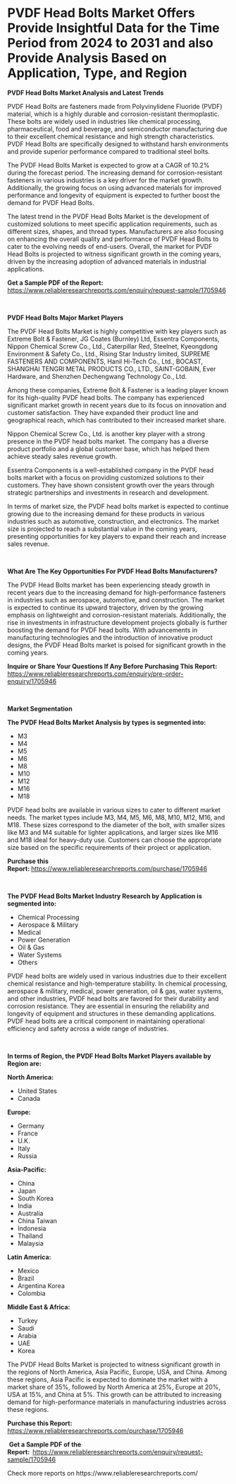 <p><h1>PVDF Head Bolts Market Offers Provide Insightful Data for the Time Period from 2024 to 2031 and also Provide Analysis Based on Application, Type, and Region</h1></p><p><strong>PVDF Head Bolts Market Analysis and Latest Trends</strong></p>
<p><p>PVDF Head Bolts are fasteners made from Polyvinylidene Fluoride (PVDF) material, which is a highly durable and corrosion-resistant thermoplastic. These bolts are widely used in industries like chemical processing, pharmaceutical, food and beverage, and semiconductor manufacturing due to their excellent chemical resistance and high strength characteristics. PVDF Head Bolts are specifically designed to withstand harsh environments and provide superior performance compared to traditional steel bolts.</p><p>The PVDF Head Bolts Market is expected to grow at a CAGR of 10.2% during the forecast period. The increasing demand for corrosion-resistant fasteners in various industries is a key driver for the market growth. Additionally, the growing focus on using advanced materials for improved performance and longevity of equipment is expected to further boost the demand for PVDF Head Bolts. </p><p>The latest trend in the PVDF Head Bolts Market is the development of customized solutions to meet specific application requirements, such as different sizes, shapes, and thread types. Manufacturers are also focusing on enhancing the overall quality and performance of PVDF Head Bolts to cater to the evolving needs of end-users. Overall, the market for PVDF Head Bolts is projected to witness significant growth in the coming years, driven by the increasing adoption of advanced materials in industrial applications.</p></p>
<p><strong>Get a Sample PDF of the Report:&nbsp;</strong> <a href="https://www.reliableresearchreports.com/enquiry/request-sample/1705946">https://www.reliableresearchreports.com/enquiry/request-sample/1705946</a></p>
<p>&nbsp;</p>
<p><strong>PVDF Head Bolts Major Market Players</strong></p>
<p><p>The PVDF Head Bolts Market is highly competitive with key players such as Extreme Bolt & Fastener, JG Coates (Burnley) Ltd, Essentra Components, Nippon Chemical Screw Co., Ltd., Caterpillar Red, Steelnet, Kyeongdong Environment & Safety Co., Ltd., Rising Star Industry limited, SUPREME FASTENERS AND COMPONENTS, Hanil Hi-Tech Co., Ltd., BOCAST, SHANGHAI TENGRI METAL PRODUCTS CO., LTD., SAINT-GOBAIN, Ever Hardware, and Shenzhen Dechengwang Technology Co., Ltd. </p><p>Among these companies, Extreme Bolt & Fastener is a leading player known for its high-quality PVDF head bolts. The company has experienced significant market growth in recent years due to its focus on innovation and customer satisfaction. They have expanded their product line and geographical reach, which has contributed to their increased market share.</p><p>Nippon Chemical Screw Co., Ltd. is another key player with a strong presence in the PVDF head bolts market. The company has a diverse product portfolio and a global customer base, which has helped them achieve steady sales revenue growth.</p><p>Essentra Components is a well-established company in the PVDF head bolts market with a focus on providing customized solutions to their customers. They have shown consistent growth over the years through strategic partnerships and investments in research and development.</p><p>In terms of market size, the PVDF head bolts market is expected to continue growing due to the increasing demand for these products in various industries such as automotive, construction, and electronics. The market size is projected to reach a substantial value in the coming years, presenting opportunities for key players to expand their reach and increase sales revenue.</p></p>
<p>&nbsp;</p>
<p><strong>What Are The Key Opportunities For PVDF Head Bolts Manufacturers?</strong></p>
<p><p>The PVDF Head Bolts market has been experiencing steady growth in recent years due to the increasing demand for high-performance fasteners in industries such as aerospace, automotive, and construction. The market is expected to continue its upward trajectory, driven by the growing emphasis on lightweight and corrosion-resistant materials. Additionally, the rise in investments in infrastructure development projects globally is further boosting the demand for PVDF head bolts. With advancements in manufacturing technologies and the introduction of innovative product designs, the PVDF Head Bolts market is poised for significant growth in the coming years.</p></p>
<p><strong>Inquire or Share Your Questions If Any Before Purchasing This Report:</strong> <a href="https://www.reliableresearchreports.com/enquiry/pre-order-enquiry/1705946">https://www.reliableresearchreports.com/enquiry/pre-order-enquiry/1705946</a></p>
<p>&nbsp;</p>
<p><strong>Market Segmentation</strong></p>
<p><strong>The PVDF Head Bolts Market Analysis by types is segmented into:</strong></p>
<p><ul><li>M3</li><li>M4</li><li>M5</li><li>M6</li><li>M8</li><li>M10</li><li>M12</li><li>M16</li><li>M18</li></ul></p>
<p><p>PVDF head bolts are available in various sizes to cater to different market needs. The market types include M3, M4, M5, M6, M8, M10, M12, M16, and M18. These sizes correspond to the diameter of the bolt, with smaller sizes like M3 and M4 suitable for lighter applications, and larger sizes like M16 and M18 ideal for heavy-duty use. Customers can choose the appropriate size based on the specific requirements of their project or application.</p></p>
<p><strong>Purchase this Report:&nbsp;</strong><a href="https://www.reliableresearchreports.com/purchase/1705946">https://www.reliableresearchreports.com/purchase/1705946</a></p>
<p>&nbsp;</p>
<p><strong>The PVDF Head Bolts Market Industry Research by Application is segmented into:</strong></p>
<p><ul><li>Chemical Processing</li><li>Aerospace & Military</li><li>Medical</li><li>Power Generation</li><li>Oil & Gas</li><li>Water Systems</li><li>Others</li></ul></p>
<p><p>PVDF head bolts are widely used in various industries due to their excellent chemical resistance and high-temperature stability. In chemical processing, aerospace & military, medical, power generation, oil & gas, water systems, and other industries, PVDF head bolts are favored for their durability and corrosion resistance. They are essential in ensuring the reliability and longevity of equipment and structures in these demanding applications. PVDF head bolts are a critical component in maintaining operational efficiency and safety across a wide range of industries.</p></p>
<p>&nbsp;</p>
<p><strong>In terms of Region, the PVDF Head Bolts Market Players available by Region are:</strong></p>
<p>
    <p> <strong> North America: </strong>
        <ul>
            <li>United States</li>
            <li>Canada</li>
        </ul>
        </p> 
    <p> <strong> Europe: </strong>
        <ul>
            <li>Germany</li>
            <li>France</li>
            <li>U.K.</li>
            <li>Italy</li>
            <li>Russia</li>
        </ul>
        </p> 
    <p> <strong> Asia-Pacific: </strong>
        <ul>
            <li>China</li>
            <li>Japan</li>
            <li>South Korea</li>
            <li>India</li>
            <li>Australia</li>
            <li>China Taiwan</li>
            <li>Indonesia</li>
            <li>Thailand</li>
            <li>Malaysia</li>
        </ul>
        </p> 
    <p> <strong> Latin America: </strong>
        <ul>
            <li>Mexico</li>
            <li>Brazil</li>
            <li>Argentina Korea</li>
            <li>Colombia</li>
        </ul>
        </p> 
    <p> <strong> Middle East & Africa: </strong>
        <ul>
            <li>Turkey</li>
            <li>Saudi</li>
            <li>Arabia</li>
            <li>UAE</li>
            <li>Korea</li>
        </ul>
    </p>
    </p>
<p><p>The PVDF Head Bolts Market is projected to witness significant growth in the regions of North America, Asia Pacific, Europe, USA, and China. Among these regions, Asia Pacific is expected to dominate the market with a market share of 35%, followed by North America at 25%, Europe at 20%, USA at 15%, and China at 5%. This growth can be attributed to increasing demand for high-performance materials in manufacturing industries across these regions.</p></p>
<p><strong>Purchase this Report: </strong><a href="https://www.reliableresearchreports.com/purchase/1705946">https://www.reliableresearchreports.com/purchase/1705946</a></p>
<p>&nbsp;<strong>Get a Sample PDF of the Report:&nbsp;&nbsp;</strong><a href="https://www.reliableresearchreports.com/enquiry/request-sample/1705946">https://www.reliableresearchreports.com/enquiry/request-sample/1705946</a></p>
<p><strong></strong></p>
<p>Check more reports on https://www.reliableresearchreports.com/</p>